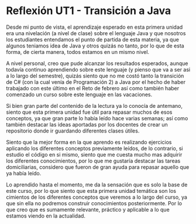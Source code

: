 # Reflexión UT1 - Transición a Java

Desde mi punto de vista, el aprendizaje esperado en esta primera unidad era una nivelación (a nivel de clase) sobre el 
lenguaje Java y que nosotros los estudiantes entendamos el punto de partida de esta materia, ya que algunos teniamos idea 
de Java y otros quizás no tanto, por lo que de esta forma, de cierta manera, todos estamos en un mismo nivel.

A nivel personal, creo que pude alcanzar los resultados esperados, aunque todavía continuo aprendiendo sobre este lenguaje
(y pienso que va a ser asi a lo largo del semestre), quizás siento que no me costó tanto la transición de C# (con la cual
venía de Programación 2) a Java por el hecho de haber trabajado con este último en el Reto de febrero así como también 
haber comenzado un curso sobre este lenguaje en las vacaciones.

Si bien gran parte del contenido de la lectura ya lo conocía de antemano, siento que esta primera unidad fue útil para 
repasar muchos de esos conceptos, ya que gran parte lo había leído hace varias semanas; así como también destacar las
ideas aportadas por los docentes de crear un repositorio donde ir guardando diferentes clases útiles.

Siento que la mejor forma en la que aprendo es realizando ejercicios aplicando los diferentes conceptos previamente leídos,
de lo contrario, si estudio el código en si mismo, siento que me cuesta mucho mas adquirir los diferentes conocimientos,
por lo que me gustaría destacar las tareas domiciliarias, considero que fueron de gran ayuda para repasar aquello que ya
había leído.  

Lo aprendido hasta el momento, me da la sensación que es solo la base de este curso, por lo que siento que esta primera
unidad temática son los cimientos de los diferentes conceptos que veremos a lo largo del curso, ya que sin ella no podremos
construir conocimientos posteriormente. Por lo que creo que es sumamente relevante, práctico y aplicable a lo que estamos
viendo en la actualidad.